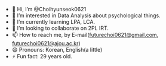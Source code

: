 - 👋 Hi, I’m @Choihyunseok0621
- 👀 I’m interested in Data Analysis about psychological things.
- 🌱 I’m currently learning LPA, LCA.
- 💞️ I’m looking to collaborate on 2PL IRT.
- 📫 How to reach me, by E-mail(futurechoi0621@gmail.com, futurechoi0621@ajou.ac.kr)
- 😄 Pronouns: Korean, English(a little)
- ⚡ Fun fact: 29 years old.

<!---
Choihyunseok0621/Choihyunseok0621 is a ✨ special ✨ repository because its `README.md` (this file) appears on your GitHub profile.
You can click the Preview link to take a look at your changes.
--->
